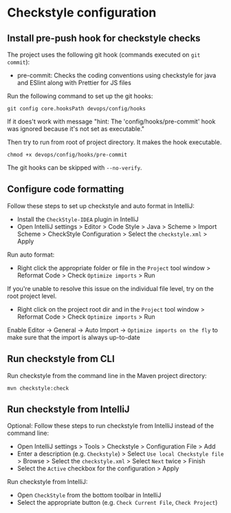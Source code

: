 # Checkstyle configuration

## Install pre-push hook for checkstyle checks

The project uses the following git hook (commands executed on `git commit`):

- pre-commit: Checks the coding conventions using checkstyle for java and ESlint along with Prettier for JS files

Run the following command to set up the git hooks:

```
git config core.hooksPath devops/config/hooks
```

If it does't work with message "hint: The 'config/hooks/pre-commit' hook was ignored because it's not set as executable." 

Then try to run from root of project directory. It makes the hook executable.

```
chmod +x devops/config/hooks/pre-commit
```

The git hooks can be skipped with `--no-verify`.

## Configure code formatting 

Follow these steps to set up checkstyle and auto format in IntelliJ:

- Install the `CheckStyle-IDEA` plugin in IntelliJ
- Open IntelliJ settings > Editor > Code Style > Java > Scheme > Import Scheme > CheckStyle Configuration > Select the `checkstyle.xml` > Apply

Run auto format:

- Right click the appropriate folder or file in the `Project` tool window > Reformat Code > Check `Optimize imports` > Run

If you're unable to resolve this issue on the individual file level, try on the root project level.
- Right click on the project root dir and in the `Project` tool window > Reformat Code > Check `Optimize imports` > Run

Enable Editor -> General -> Auto Import -> `Optimize imports on the fly` to make sure that the import is always up-to-date

## Run checkstyle from CLI

Run checkstyle from the command line in the Maven project directory:

```
mvn checkstyle:check
```

## Run checkstyle from IntelliJ

Optional: Follow these steps to run checkstyle from IntelliJ instead of the command line:

- Open IntelliJ settings > Tools > Checkstyle > Configuration File > Add
- Enter a description (e.g. `Checkstyle`) > Select `Use local Checkstyle file` > Browse > Select the `checkstyle.xml` > Select `Next` twice > Finish
- Select the `Active` checkbox for the configuration > Apply

Run checkstyle from IntelliJ:

- Open `CheckStyle` from the bottom toolbar in IntelliJ
- Select the appropriate button (e.g. `Check Current File`, `Check Project`)
